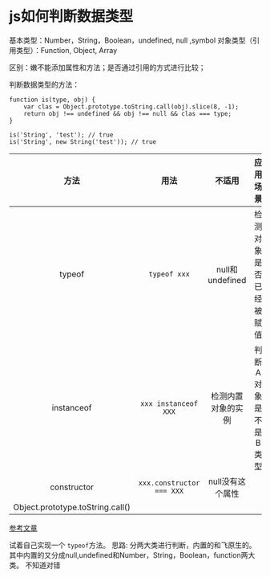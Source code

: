 # js如何判断数据类型
基本类型：Number，String，Boolean，undefined, null ,symbol
对象类型（引用类型）：Function, Object, Array

区别：嫩不能添加属性和方法；是否通过引用的方式进行比较；

判断数据类型的方法：

```
function is(type, obj) {
    var clas = Object.prototype.toString.call(obj).slice(8, -1);
    return obj !== undefined && obj !== null && clas === type;
}

is('String', 'test'); // true
is('String', new String('test')); // true

```
| 方法 | 用法 | 不适用 | 应用场景 |
| :-: | :-: | :-: | :-: |
| typeof | `typeof xxx`  | null和undefined | 检测对象是否已经被赋值 |
| instanceof | `xxx instanceof XXX`  | 检测内置对象的实例 | 判断A对象是不是B类型 |
|constructor | `xxx.constructor === XXX` |null没有这个属性  |  |
| Object.prototype.toString.call() |  |  |  |
[参考文章](https://segmentfault.com/a/1190000005174193)


试着自己实现一个 `typeof`方法。
思路: 分两大类进行判断，内置的和飞原生的。其中内置的又分成null,undefined和Number，String，Boolean，function两大类。
不知道对错